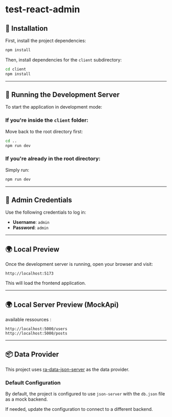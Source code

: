 # **test-react-admin**

## **📌 Installation**

First, install the project dependencies:

```sh
npm install
```

Then, install dependencies for the `client` subdirectory:

```sh
cd client
npm install
```

---

## **🚀 Running the Development Server**

To start the application in development mode:

### **If you're inside the `client` folder:**

Move back to the root directory first:

```sh
cd ..
npm run dev
```

### **If you're already in the root directory:**

Simply run:

```sh
npm run dev
```

---

## **🔐 Admin Credentials**

Use the following credentials to log in:

- **Username**: `admin`
- **Password**: `admin`

---

## **🌍 Local Preview**

Once the development server is running, open your browser and visit:

```
http://localhost:5173
```

This will load the frontend application.

---

## **🌍 Local Server Preview (MockApi)**

available ressources :

```
http://localhost:5000/users
http://localhost:5000/posts

```

---

## **📦 Data Provider**

This project uses [ra-data-json-server](https://github.com/marmelab/react-admin/tree/master/packages/ra-data-json-server) as the data provider.

### **Default Configuration**

By default, the project is configured to use `json-server` with the `db.json` file as a mock backend.

If needed, update the configuration to connect to a different backend.
